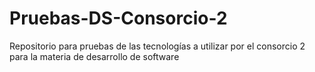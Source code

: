# Pruebas-DS-Consorcio-2

Repositorio para pruebas de las tecnologías a utilizar por el consorcio 2 para la materia de desarrollo de software
